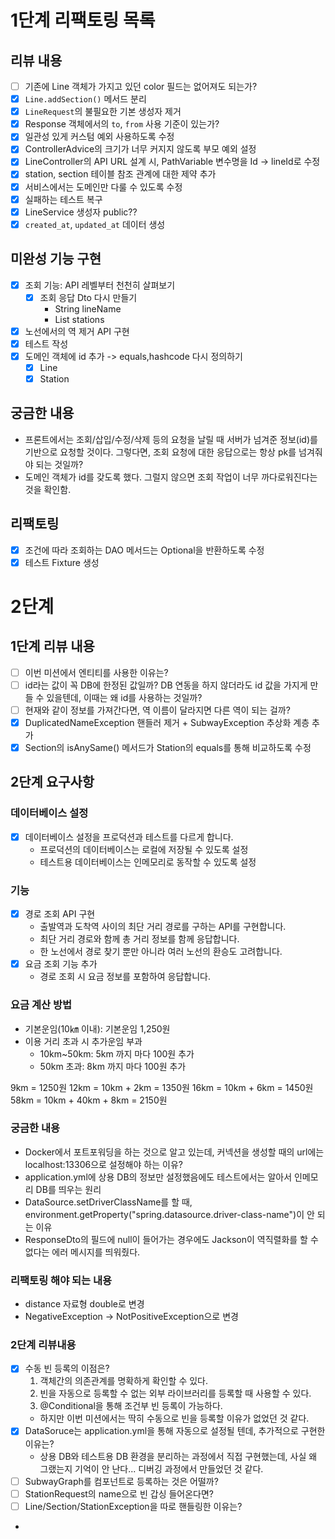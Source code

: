 # 1단계 리팩토링 목록

## 리뷰 내용
- [ ] 기존에 Line 객체가 가지고 있던 color 필드는 없어져도 되는가? 
- [x] `Line.addSection()` 메서드 분리
- [x] `LineRequest`의 불필요한 기본 생성자 제거
- [x] Response 객체에서의 `to`, `from` 사용 기준이 있는가?
- [x] 일관성 있게 커스텀 예외 사용하도록 수정
- [x] ControllerAdvice의 크기가 너무 커지지 않도록 부모 예외 설정
- [x] LineController의 API URL 설계 시, PathVariable 변수명을 Id -> lineId로 수정
- [x] station, section 테이블 참조 관계에 대한 제약 추가
- [x] 서비스에서는 도메인만 다룰 수 있도록 수정
- [x] 실패하는 테스트 복구
- [x] LineService 생성자 public?? 
- [x] `created_at`, `updated_at` 데이터 생성

## 미완성 기능 구현
- [x] 조회 기능: API 레벨부터 천천히 살펴보기
  - [x] 조회 응답 Dto 다시 만들기
    - String lineName
    - List<StationResponse> stations
- [x] 노선에서의 역 제거 API 구현
- [x] 테스트 작성
- [x] 도메인 객체에 id 추가 -> equals,hashcode 다시 정의하기
  - [x] Line
  - [x] Station

## 궁금한 내용
- 프론트에서는 조회/삽입/수정/삭제 등의 요청을 날릴 때 서버가 넘겨준 정보(id)를 기반으로 요청할 것이다. 그렇다면, 조회 요청에 대한 응답으로는 항상 pk를 넘겨줘야 되는 것일까?
- 도메인 객체가 id를 갖도록 했다. 그럴지 않으면 조회 작업이 너무 까다로워진다는 것을 확인함. 

## 리팩토링
- [x] 조건에 따라 조회하는 DAO 메서드는 Optional을 반환하도록 수정
- [x] 테스트 Fixture 생성

# 2단계

## 1단계 리뷰 내용
- [ ] 이번 미션에서 엔티티를 사용한 이유는?
- [ ] id라는 값이 꼭 DB에 한정된 값일까? DB 연동을 하지 않더라도 id 값을 가지게 만들 수 있을텐데, 이때는 왜 id를 사용하는 것일까?
- [ ] 현재와 같이 정보를 가져간다면, 역 이름이 달라지면 다른 역이 되는 걸까?
- [x] DuplicatedNameException 핸들러 제거 + SubwayException 추상화 계층 추가
- [x] Section의 isAnySame() 메서드가 Station의 equals를 통해 비교하도록 수정

## 2단계 요구사항

### 데이터베이스 설정
- [x] 데이터베이스 설정을 프로덕션과 테스트를 다르게 합니다.
  - 프로덕션의 데이터베이스는 로컬에 저장될 수 있도록 설정
  - 테스트용 데이터베이스는 인메모리로 동작할 수 있도록 설정

### 기능
- [x] 경로 조회 API 구현
  - 출발역과 도착역 사이의 최단 거리 경로를 구하는 API를 구현합니다.
  - 최단 거리 경로와 함께 총 거리 정보를 함께 응답합니다.
  - 한 노선에서 경로 찾기 뿐만 아니라 여러 노선의 환승도 고려합니다.
- [x] 요금 조회 기능 추가
  - 경로 조회 시 요금 정보를 포함하여 응답합니다.

### 요금 계산 방법
- 기본운임(10㎞ 이내): 기본운임 1,250원
- 이용 거리 초과 시 추가운임 부과
  - 10km~50km: 5km 까지 마다 100원 추가
  - 50km 초과: 8km 까지 마다 100원 추가

9km = 1250원
12km = 10km + 2km = 1350원
16km = 10km + 6km = 1450원
58km = 10km + 40km + 8km = 2150원

### 궁금한 내용
- Docker에서 포트포워딩을 하는 것으로 알고 있는데, 커넥션을 생성할 때의 url에는 localhost:13306으로 설정해야 하는 이유?
- application.yml에 상용 DB의 정보만 설정했음에도 테스트에서는 알아서 인메모리 DB를 띄우는 원리
- DataSource.setDriverClassName를 할 때, environment.getProperty("spring.datasource.driver-class-name")이 안 되는 이유
- ResponseDto의 필드에 null이 들어가는 경우에도 Jackson이 역직렬화를 할 수 없다는 에러 메시지를 띄워줬다.

### 리팩토링 해야 되는 내용
- distance 자료형 double로 변경
- NegativeException -> NotPositiveException으로 변경

### 2단계 리뷰내용
- [x] 수동 빈 등록의 이점은?
  1. 객체간의 의존관계를 명확하게 확인할 수 있다.
  2. 빈을 자동으로 등록할 수 없는 외부 라이브러리를 등록할 때 사용할 수 있다.
  3. @Conditional을 통해 조건부 빈 등록이 가능하다.
  - 하지만 이번 미션에서는 딱히 수동으로 빈을 등록할 이유가 없었던 것 같다.
- [x] DataSoruce는 application.yml을 통해 자동으로 설정될 텐데, 추가적으로 구현한 이유는?
  - 상용 DB와 테스트용 DB 환경을 분리하는 과정에서 직접 구현했는데, 사실 왜 그랬는지 기억이 안 난다... 디버깅 과정에서 만들었던 것 같다.
- [ ] SubwayGraph를 컴포넌트로 등록하는 것은 어떨까?
- [ ] StationRequest의 name으로 빈 갑싱 들어온다면?
- [ ] Line/Section/StationException을 따로 핸들링한 이유는?
- 
